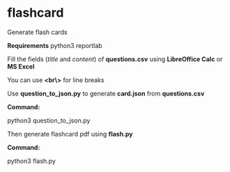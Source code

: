 # flashcard
Generate flash cards

**Requirements**
python3
reportlab

Fill the fields (*title* and *content*) of **questions.csv** using **LibreOffice Calc** or **MS Excel** 

You can use **&lt;br\\&gt;** for line breaks

Use **question_to_json.py** to generate **card.json** from **questions.csv**

**Command:**

python3 question_to_json.py


Then generate flashcard pdf using **flash.py**

**Command:**

python3 flash.py


